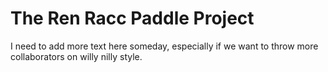 # The Ren Racc Paddle Project

I need to add more text here someday, especially if we want to throw more collaborators on willy nilly style.